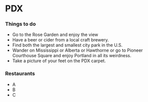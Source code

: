 # PDX

### Things to do

- Go to the Rose Garden and enjoy the view
- Have a beer or cider from a local craft brewery.
- Find both the largest and smallest city park in the U.S.
- Wander on Mississippi or Alberta or Hawthorne or go to Pioneer Courthouse
	Square and enjoy Portland in all its weirdness.
- Take a picture of your feet on the PDX carpet.

### Restaurants
- A
- B
- C
